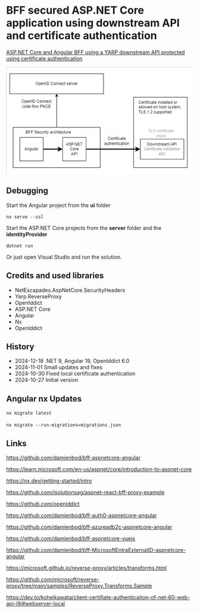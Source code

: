 # BFF secured ASP.NET Core application using downstream API and certificate authentication

[ASP.NET Core and Angular BFF using a YARP downstream API protected using certificate authentication](https://damienbod.com/2024/11/04/asp-net-core-and-angular-bff-using-a-yarp-downstream-api-protected-using-certificate-authentication/)

![image.png](images/context.drawio.png)

## Debugging

Start the Angular project from the **ui** folder

```
nx serve --ssl
```

Start the ASP.NET Core projects from the **server** folder and the **identityProvider**

```
dotnet run
```

Or just open Visual Studio and run the solution.

## Credits and used libraries

- NetEscapades.AspNetCore.SecurityHeaders
- Yarp.ReverseProxy
- OpenIddict
- ASP.NET Core
- Angular 
- Nx
- OpenIddict

## History

- 2024-12-18 .NET 9, Angular 19, OpenIddict 6.0
- 2024-11-01 Small updates and fixes
- 2024-10-30 Fixed local certificate authentication
- 2024-10-27 Initial version

## Angular nx Updates

```
nx migrate latest

nx migrate --run-migrations=migrations.json
```

## Links

https://github.com/damienbod/bff-aspnetcore-angular

https://learn.microsoft.com/en-us/aspnet/core/introduction-to-aspnet-core

https://nx.dev/getting-started/intro

https://github.com/isolutionsag/aspnet-react-bff-proxy-example

https://github.com/openiddict

https://github.com/damienbod/bff-auth0-aspnetcore-angular

https://github.com/damienbod/bff-azureadb2c-aspnetcore-angular

https://github.com/damienbod/bff-aspnetcore-vuejs

https://github.com/damienbod/bff-MicrosoftEntraExternalID-aspnetcore-angular

https://microsoft.github.io/reverse-proxy/articles/transforms.html

https://github.com/microsoft/reverse-proxy/tree/main/samples/ReverseProxy.Transforms.Sample

https://dev.to/koheikawata/client-certifiate-authenticaiton-of-net-60-web-api-i9i#webserver-local